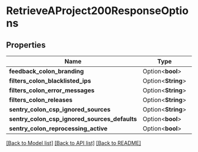 # RetrieveAProject200ResponseOptions

## Properties

Name | Type | Description | Notes
------------ | ------------- | ------------- | -------------
**feedback_colon_branding** | Option<**bool**> |  | [optional]
**filters_colon_blacklisted_ips** | Option<**String**> |  | [optional]
**filters_colon_error_messages** | Option<**String**> |  | [optional]
**filters_colon_releases** | Option<**String**> |  | [optional]
**sentry_colon_csp_ignored_sources** | Option<**String**> |  | [optional]
**sentry_colon_csp_ignored_sources_defaults** | Option<**bool**> |  | [optional]
**sentry_colon_reprocessing_active** | Option<**bool**> |  | [optional]

[[Back to Model list]](../README.md#documentation-for-models) [[Back to API list]](../README.md#documentation-for-api-endpoints) [[Back to README]](../README.md)



